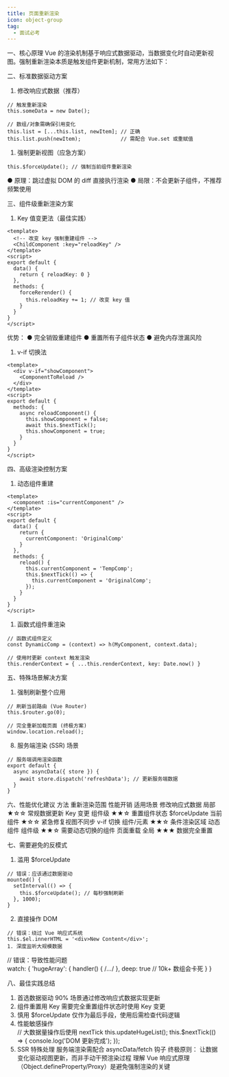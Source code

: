 ```yaml
---
title: 页面重新渲染
icon: object-group
tag:
  - 面试必考
---
```




一、核心原理
Vue 的渲染机制基于响应式数据驱动，当数据变化时自动更新视图。强制重新渲染本质是触发组件更新机制，常用方法如下：

二、标准数据驱动方案
1. 修改响应式数据（推荐）
```
// 触发重新渲染
this.someData = new Date();

// 数组/对象需确保引用变化
this.list = [...this.list, newItem]; // 正确
this.list.push(newItem);             // 需配合 Vue.set 或重赋值
```
1. 强制更新视图（应急方案）
```
this.$forceUpdate(); // 强制当前组件重新渲染
```
● 原理：跳过虚拟 DOM 的 diff 直接执行渲染
● 局限：不会更新子组件，不推荐频繁使用

三、组件级重新渲染方案
1. Key 值变更法（最佳实践）
```
<template>
  <!-- 改变 key 强制重建组件 -->
  <ChildComponent :key="reloadKey" />
</template>
<script>
export default {
  data() {
    return { reloadKey: 0 }
  },
  methods: {
    forceRerender() {
      this.reloadKey += 1; // 改变 key 值
    }
  }
}
</script>
```
优势：
● 完全销毁重建组件
● 重置所有子组件状态
● 避免内存泄漏风险
1. v-if 切换法
```
<template>
  <div v-if="showComponent">
    <ComponentToReload />
  </div>
</template>
<script>
export default {
  methods: {
    async reloadComponent() {
      this.showComponent = false;
      await this.$nextTick();
      this.showComponent = true;
    }
  }
}
</script>
```

四、高级渲染控制方案
1. 动态组件重建
```
<template>
  <component :is="currentComponent" />
</template>
<script>
export default {
  data() {
    return {
      currentComponent: 'OriginalComp'
    }
  },
  methods: {
    reload() {
      this.currentComponent = 'TempComp';
      this.$nextTick(() => {
        this.currentComponent = 'OriginalComp';
      });
    }
  }
}
</script>
```
1. 函数式组件重渲染
```
// 函数式组件定义
const DynamicComp = (context) => h(MyComponent, context.data);

// 使用时更新 context 触发渲染
this.renderContext = { ...this.renderContext, key: Date.now() }
```
五、特殊场景解决方案
1. 强制刷新整个应用
```
// 刷新当前路由 (Vue Router)
this.$router.go(0);

// 完全重新加载页面 (终极方案)
window.location.reload();
```
8. 服务端渲染 (SSR) 场景
```
// 服务端调用渲染函数
export default {
  async asyncData({ store }) {
    await store.dispatch('refreshData'); // 更新服务端数据
  }
}
```
六、性能优化建议
方法	重新渲染范围	性能开销	适用场景
修改响应式数据	局部	★☆☆	常规数据更新
Key 变更	组件级	★★☆	重置组件状态
$forceUpdate	当前组件	★☆☆	紧急修复视图不同步
v-if 切换	组件/元素	★★☆	条件渲染区域
动态组件	组件级	★★☆	需要动态切换的组件
页面重载	全局	★★★	数据完全重置

七、需要避免的反模式
1. 滥用 $forceUpdate
```
// 错误：应该通过数据驱动
mounted() {
  setInterval(() => {
    this.$forceUpdate(); // 每秒强制刷新
  }, 1000);
}
```
2. 直接操作 DOM
```
// 错误：绕过 Vue 响应式系统
this.$el.innerHTML = '<div>New Content</div>';
1. 深度监听大规模数据
```
// 错误：导致性能问题   
watch: {
  'hugeArray': {
    handler() { /*...*/ },
    deep: true // 10k+ 数组会卡死
  }
}

八、最佳实践总结
1. 首选数据驱动
90% 场景通过修改响应式数据实现更新
2. 组件重置用 Key
需要完全重置组件状态时使用 Key 变更
3. 慎用 $forceUpdate
仅作为最后手段，使用后需检查代码逻辑
4. 性能敏感操作  
// 大数据量操作后使用 nextTick
this.updateHugeList();
this.$nextTick(() => {
  console.log('DOM 更新完成');
});
5. SSR 特殊处理
服务端渲染需配合 asyncData/fetch 钩子
终极原则：
让数据变化驱动视图更新，而非手动干预渲染过程
理解 Vue 响应式原理（Object.defineProperty/Proxy）是避免强制渲染的关键